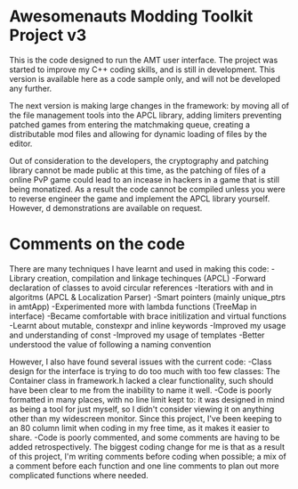 # Awesomenauts Modding Toolkit Project v3

This is the code designed to run the AMT user interface. The project was
started to improve my C++ coding skills, and is still in development.
This version is available here as a code sample only, and will not be
developed any further.

The next version is making large changes in the framework: by moving all of
the file management tools into the APCL library, adding limiters preventing
patched games from entering the matchmaking queue, creating a distributable
mod files and allowing for dynamic loading of files by the editor.

Out of consideration to the developers, the cryptography and patching library
cannot be made public at this time, as the patching of files of a online PvP
game could lead to an incease in hackers in a game that is still being 
monatized. As a result the code cannot be compiled unless you were to reverse
engineer the game and implement the APCL library yourself. However, d
demonstrations are available on request.

# Comments on the code

There are many techniques I have learnt and used in making this code:
-Library creation, compilation and linkage techinques (APCL)
-Forward declaration of classes to avoid circular references
-Iteratiors with and in algoritms (APCL & Localization Parser)
-Smart pointers (mainly unique_ptrs in amtApp)
-Experimented more with lambda functions (TreeMap in interface)
-Became comfortable with brace initilization and virtual functions
-Learnt about mutable, constexpr and inline keywords
-Improved my usage and understanding of const
-Improved my usage of templates
-Better understood the value of following a naming convention

However, I also have found several issues with the current code:
-Class design for the interface is trying to do too much with too few classes:
 The Container class in framework.h lacked a clear functionality, such
 should have been clear to me from the inability to name it well.
-Code is poorly formatted in many places, with no line limit kept to:
 it was designed in mind as being a tool for just myself, so I didn't
 consider viewing it on anything other than my widescreen monitor.
 Since this project, I've been keeping to an 80 column limit when coding
 in my free time, as it makes it easier to share.
-Code is poorly commented, and some comments are having to be added
 retrospectively. The biggest coding change for me is that as a result of
 this project, I'm writing comments before coding when possible; a mix of
 a comment before each function and one line comments to plan out more
 complicated functions where needed.
